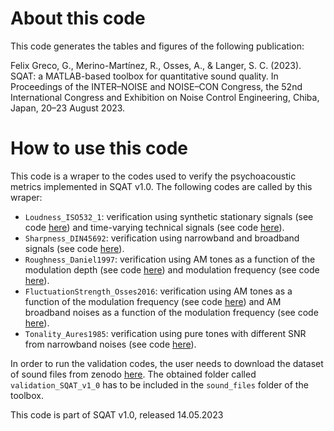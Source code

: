 # About this code

This code generates the tables and figures of the following publication:

Felix Greco, G., Merino-Martínez, R., Osses, A., & Langer, S. C. (2023). SQAT: a MATLAB-based toolbox for quantitative sound quality. In Proceedings of the INTER–NOISE and NOISE–CON Congress, the 52nd International Congress and Exhibition on Noise Control Engineering, Chiba, Japan, 20–23 August 2023. 

# How to use this code
This code is a wraper to the codes used to verify the psychoacoustic metrics implemented in SQAT v1.0. The following codes are called by this wraper:
- `Loudness_ISO532_1`: verification using synthetic stationary signals (see code [here](../../validation/Loudness_ISO532_1/1_synthetic_signals_stationary_loudness)) and time-varying technical signals (see code [here](../../validation/Loudness_ISO532_1/3_technical_signals_time_varying_loudness)).
- `Sharpness_DIN45692`: verification using narrowband and broadband signals (see code [here](../../validation/Sharpness_DIN45692)).
- `Roughness_Daniel1997`: verification using AM tones as a function of the modulation depth (see code [here](../../validation/Roughness_Daniel1997/2_AM_modulation_depth)) and modulation frequency (see code [here](../../validation/Roughness_Daniel1997/1_AM_modulation_freq)).  
- `FluctuationStrength_Osses2016`: verification using AM tones as a function of the modulation frequency (see code [here](../../validation/FluctuationStrength_Osses2016/1_AM_tones_fmod)) and AM broadband noises as a function of the modulation frequency (see code [here](../../validation/FluctuationStrength_Osses2016/2_AM_BBN_fmod)).   
- `Tonality_Aures1985`: verification using pure tones with different SNR from narrowband noises (see code [here](../../validation/Tonality_Aures1985)).

In order to run the validation codes, the user needs to download the dataset of sound files from zenodo <a href="https://doi.org/10.5281/zenodo.7933206" target="_blank">here</a>. The obtained folder called `validation_SQAT_v1_0` has to be included in the `sound_files` folder of the toolbox. 

This code is part of SQAT v1.0, released 14.05.2023

